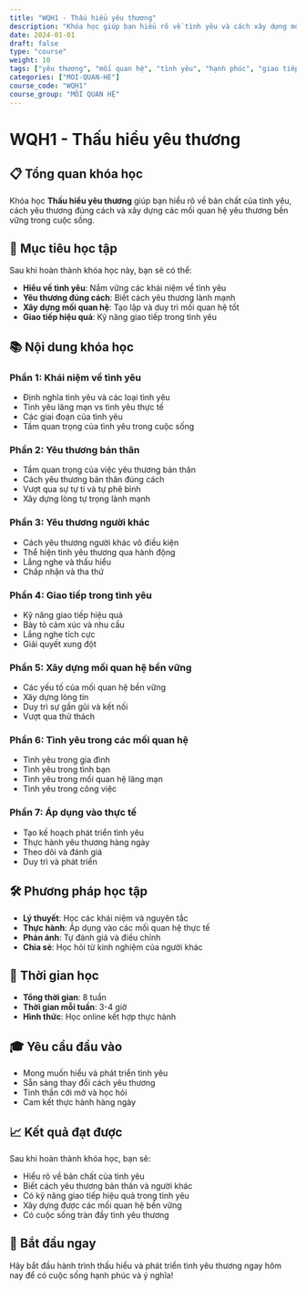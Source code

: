```yaml
---
title: "WQH1 - Thấu hiểu yêu thương"
description: "Khóa học giúp bạn hiểu rõ về tình yêu và cách xây dựng mối quan hệ yêu thương bền vững"
date: 2024-01-01
draft: false
type: "course"
weight: 10
tags: ["yêu thương", "mối quan hệ", "tình yêu", "hạnh phúc", "giao tiếp"]
categories: ["MOI-QUAN-HE"]
course_code: "WQH1"
course_group: "MỐI QUAN HỆ"
---
```


# WQH1 - Thấu hiểu yêu thương

## 📋 Tổng quan khóa học

Khóa học **Thấu hiểu yêu thương** giúp bạn hiểu rõ về bản chất của tình yêu, cách yêu thương đúng cách và xây dựng các mối quan hệ yêu thương bền vững trong cuộc sống.

## 🎯 Mục tiêu học tập

Sau khi hoàn thành khóa học này, bạn sẽ có thể:

- **Hiểu về tình yêu**: Nắm vững các khái niệm về tình yêu
- **Yêu thương đúng cách**: Biết cách yêu thương lành mạnh
- **Xây dựng mối quan hệ**: Tạo lập và duy trì mối quan hệ tốt
- **Giao tiếp hiệu quả**: Kỹ năng giao tiếp trong tình yêu

## 📚 Nội dung khóa học

### Phần 1: Khái niệm về tình yêu
- Định nghĩa tình yêu và các loại tình yêu
- Tình yêu lãng mạn vs tình yêu thực tế
- Các giai đoạn của tình yêu
- Tầm quan trọng của tình yêu trong cuộc sống

### Phần 2: Yêu thương bản thân
- Tầm quan trọng của việc yêu thương bản thân
- Cách yêu thương bản thân đúng cách
- Vượt qua sự tự ti và tự phê bình
- Xây dựng lòng tự trọng lành mạnh

### Phần 3: Yêu thương người khác
- Cách yêu thương người khác vô điều kiện
- Thể hiện tình yêu thương qua hành động
- Lắng nghe và thấu hiểu
- Chấp nhận và tha thứ

### Phần 4: Giao tiếp trong tình yêu
- Kỹ năng giao tiếp hiệu quả
- Bày tỏ cảm xúc và nhu cầu
- Lắng nghe tích cực
- Giải quyết xung đột

### Phần 5: Xây dựng mối quan hệ bền vững
- Các yếu tố của mối quan hệ bền vững
- Xây dựng lòng tin
- Duy trì sự gần gũi và kết nối
- Vượt qua thử thách

### Phần 6: Tình yêu trong các mối quan hệ
- Tình yêu trong gia đình
- Tình yêu trong tình bạn
- Tình yêu trong mối quan hệ lãng mạn
- Tình yêu trong công việc

### Phần 7: Áp dụng vào thực tế
- Tạo kế hoạch phát triển tình yêu
- Thực hành yêu thương hàng ngày
- Theo dõi và đánh giá
- Duy trì và phát triển

## 🛠️ Phương pháp học tập

- **Lý thuyết**: Học các khái niệm và nguyên tắc
- **Thực hành**: Áp dụng vào các mối quan hệ thực tế
- **Phản ánh**: Tự đánh giá và điều chỉnh
- **Chia sẻ**: Học hỏi từ kinh nghiệm của người khác

## 📅 Thời gian học

- **Tổng thời gian**: 8 tuần
- **Thời gian mỗi tuần**: 3-4 giờ
- **Hình thức**: Học online kết hợp thực hành

## 🎓 Yêu cầu đầu vào

- Mong muốn hiểu và phát triển tình yêu
- Sẵn sàng thay đổi cách yêu thương
- Tinh thần cởi mở và học hỏi
- Cam kết thực hành hàng ngày

## 📈 Kết quả đạt được

Sau khi hoàn thành khóa học, bạn sẽ:

- Hiểu rõ về bản chất của tình yêu
- Biết cách yêu thương bản thân và người khác
- Có kỹ năng giao tiếp hiệu quả trong tình yêu
- Xây dựng được các mối quan hệ bền vững
- Có cuộc sống tràn đầy tình yêu thương

## 🚀 Bắt đầu ngay

Hãy bắt đầu hành trình thấu hiểu và phát triển tình yêu thương ngay hôm nay để có cuộc sống hạnh phúc và ý nghĩa!
